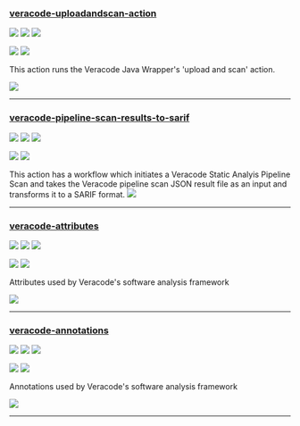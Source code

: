 ### [veracode-uploadandscan-action](https://github.com/veracode/veracode-uploadandscan-action)

![](https://img.shields.io/github/stars/veracode/veracode-uploadandscan-action.svg?style=social)
![](https://img.shields.io/github/forks/veracode/veracode-uploadandscan-action.svg?style=social)
![](https://img.shields.io/github/watchers/veracode/veracode-uploadandscan-action.svg?style=social)

![](https://img.shields.io/github/languages/top/veracode/veracode-uploadandscan-action)
![](https://img.shields.io/github/contributors/veracode/veracode-uploadandscan-action)

This action runs the Veracode Java Wrapper's 'upload and scan' action.

[![](https://img.shields.io/github/followers/veracode?label=veracode&style=social)](https://github/veracode)

---
### [veracode-pipeline-scan-results-to-sarif](https://github.com/veracode/veracode-pipeline-scan-results-to-sarif)

![](https://img.shields.io/github/stars/veracode/veracode-pipeline-scan-results-to-sarif.svg?style=social)
![](https://img.shields.io/github/forks/veracode/veracode-pipeline-scan-results-to-sarif.svg?style=social)
![](https://img.shields.io/github/watchers/veracode/veracode-pipeline-scan-results-to-sarif.svg?style=social)

![](https://img.shields.io/github/languages/top/veracode/veracode-pipeline-scan-results-to-sarif)
![](https://img.shields.io/github/contributors/veracode/veracode-pipeline-scan-results-to-sarif)

This action has a workflow which initiates a Veracode Static Analyis Pipeline Scan and takes the Veracode pipeline scan JSON result file as an input and transforms it to a SARIF format.
[![](https://img.shields.io/github/followers/veracode?label=veracode&style=social)](https://github/veracode)

---

### [veracode-attributes](https://github.com/veracode/veracode-attributes)

![](https://img.shields.io/github/stars/veracode/veracode-attributes.svg?style=social)
![](https://img.shields.io/github/forks/veracode/veracode-attributes.svg?style=social)
![](https://img.shields.io/github/watchers/veracode/veracode-attributes.svg?style=social)

![](https://img.shields.io/github/languages/top/veracode/veracode-attributes)
![](https://img.shields.io/github/contributors/veracode/veracode-attributes)

Attributes used by Veracode's software analysis framework

[![](https://img.shields.io/github/followers/veracode?label=veracode&style=social)](https://github/veracode)

---
### [veracode-annotations](https://github.com/veracode/veracode-annotations)

![](https://img.shields.io/github/stars/veracode/veracode-annotations.svg?style=social)
![](https://img.shields.io/github/forks/veracode/veracode-annotations.svg?style=social)
![](https://img.shields.io/github/watchers/veracode/veracode-annotations.svg?style=social)

![](https://img.shields.io/github/languages/top/veracode/veracode-annotations)
![](https://img.shields.io/github/contributors/veracode/veracode-annotations)

Annotations used by Veracode's software analysis framework

[![](https://img.shields.io/github/followers/veracode?label=veracode&style=social)](https://github/veracode)

---